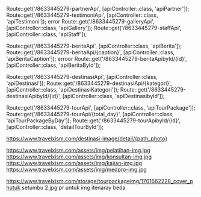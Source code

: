 <!-- API -->

<!-- api additional -->
Route::get('/8633445279-partnerApi', [apiController::class, 'apiPartner']);
Route::get('/8633445279-testimoniApi', [apiController::class, 'apiTestimoni']); error
Route::get('/8633445279-galleryApi', [apiController::class, 'apiGallery']);
Route::get('/8633445279-staffApi', [apiController::class, 'apiStaff']);

<!-- api-berita -->
Route::get('/8633445279-beritaApi', [apiController::class, 'apiBerita']);
Route::get('/8633445279-beritaApi/{caption}', [apiController::class, 'apiBeritaCaption']); erroor
Route::get('/8633445279-beritaApibyId/{id}', [apiController::class, 'apiBeritaById']);

<!-- api-destinasi -->
Route::get('/8633445279-destinasiApi', [apiController::class, 'apiDestinasi']);
Route::get('/8633445279-destinasiApi/{kategori}', [apiController::class, 'apiDestinasiKategori']);
Route::get('/8633445279-destinasiApibyId/{id}', [apiController::class, 'apiDestinasibyId']);

<!-- api-tour -->
Route::get('/8633445279-tourApi', [apiController::class, 'apiTourPackage']);
Route::get('/8633445279-tourApi/{total_day}', [apiController::class, 'apiTourPackageByDay']);
Route::get('/8633445279-tourApibyId/{id}', [apiController::class, 'detailTourById']);


<!-- link untuk gallery img -->
https://www.travelxism.com/destinasi-image/detail/{path_photo}

<!-- Link untuk services img -->
https://www.travelxism.com/assets/img/pelatihan-img.jpg
https://www.travelxism.com/assets/img/konsultan-img.jpg
https://www.travelxism.com/assets/img/kajian-img.jpg
https://www.travelxism.com/assets/img/medpro-img.jpg

<!-- Link untuk tour img -->
https://www.travelxism.com/storage/tourpackageimg/1701662228_cover_phutuk setumbu 2.jpg
pr untuk img itenaray beda 